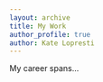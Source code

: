 ```yaml
---
layout: archive
title: My Work
author_profile: true
author: Kate Lopresti
---
```

My career spans...